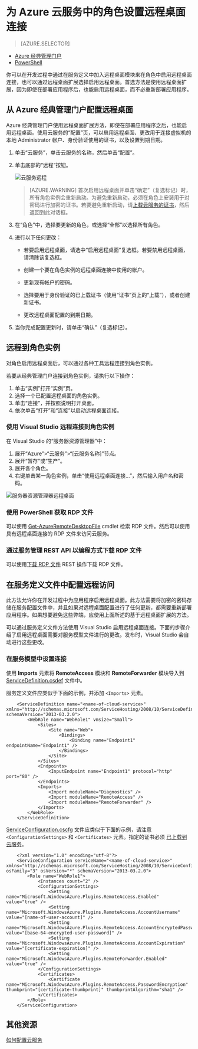 <properties 
pageTitle="为 Azure 云服务中的角色设置远程桌面连接" 
description="如何配置 Azure 云服务应用程序以允许远程桌面连接" 
services="cloud-services" 
documentationCenter="" 
authors="sbtron" 
manager="timlt" 
editor=""/>
<tags 
ms.service="cloud-services" 
ms.workload="tbd" 
ms.tgt_pltfrm="na" 
ms.devlang="na" 
ms.topic="article" 
ms.date="11/22/2016" 
wacn.date="01/03/2017" 
ms.author="saurabh"/>

# 为 Azure 云服务中的角色设置远程桌面连接

>[AZURE.SELECTOR]
- [Azure 经典管理门户](/documentation/articles/cloud-services-role-enable-remote-desktop/)
- [PowerShell](/documentation/articles/cloud-services-role-enable-remote-desktop-powershell/)



你可以在开发过程中通过在服务定义中加入远程桌面模块来在角色中启用远程桌面连接，也可以通过远程桌面扩展选择启用远程桌面。首选方法是使用远程桌面扩展，因为即使在部署应用程序后，也能启用远程桌面，而不必重新部署应用程序。

## 从 Azure 经典管理门户配置远程桌面
Azure 经典管理门户使用远程桌面扩展方法，即使在部署应用程序之后，也能启用远程桌面。使用云服务的“配置”页，可以启用远程桌面、更改用于连接虚拟机的本地 Administrator 帐户、身份验证使用的证书，以及设置到期日期。

1. 单击“云服务”，单击云服务的名称，然后单击“配置”。
2. 单击底部的“远程”按钮。

    ![云服务远程](./media/cloud-services-role-enable-remote-desktop/CloudServices_Remote.png)  

    
    > [AZURE.WARNING] 首次启用远程桌面并单击“确定”（复选标记）时，所有角色实例会重新启动。为避免重新启动，必须在角色上安装用于对密码进行加密的证书。若要避免重新启动，请[上载云服务的证书](/documentation/articles/cloud-services-configure-ssl-certificate/#step-3-upload-a-certificate)，然后返回到此对话框。
    

3. 在“角色”中，选择要更新的角色，或选择“全部”以选择所有角色。

4. 进行以下任何更改：
    
    - 若要启用远程桌面，请选中“启用远程桌面”复选框。若要禁用远程桌面，请清除该复选框。
    
    - 创建一个要在角色实例的远程桌面连接中使用的帐户。
    
    - 更新现有帐户的密码。
    
    - 选择要用于身份验证的已上载证书（使用“证书”页上的“上载”），或者创建新证书。
    
    - 更改远程桌面配置的到期日期。

5. 当你完成配置更新时，请单击“确认”（复选标记）。


## 远程到角色实例
对角色启用远程桌面后，可以通过各种工具远程连接到角色实例。

若要从经典管理门户连接到角色实例，请执行以下操作：
    
  1.   单击“实例”打开“实例”页。
  2.   选择一个已配置远程桌面的角色实例。
  3.   单击“连接”，并按照说明打开桌面。
  4.   依次单击“打开”和“连接”以启动远程桌面连接。


### 使用 Visual Studio 远程连接到角色实例

在 Visual Studio 的“服务器资源管理器”中：

1. 展开“Azure”>“云服务”>“[云服务名称]”节点。
2. 展开“暂存”或“生产”。
3. 展开各个角色。
4. 右键单击某一角色实例，单击“使用远程桌面连接...”，然后输入用户名和密码。

![服务器资源管理器远程桌面](./media/cloud-services-role-enable-remote-desktop/ServerExplorer_RemoteDesktop.png)  



### 使用 PowerShell 获取 RDP 文件
可以使用 [Get-AzureRemoteDesktopFile](https://msdn.microsoft.com/zh-cn/library/azure/dn495261.aspx) cmdlet 检索 RDP 文件。然后可以使用具有远程桌面连接的 RDP 文件来访问云服务。

### 通过服务管理 REST API 以编程方式下载 RDP 文件
可以使用[下载 RDP 文件](https://msdn.microsoft.com/zh-cn/library/jj157183.aspx) REST 操作下载 RDP 文件。



## 在服务定义文件中配置远程访问

此方法允许你在开发过程中为应用程序启用远程桌面。此方法需要将加密的密码存储在服务配置文件中，并且如果对远程桌面配置进行了任何更新，都需要重新部署应用程序。如果想要避免这些弊端，应使用上面所述的基于远程桌面扩展的方法。

可以通过服务定义文件方法使用 Visual Studio 启用远程桌面连接。下面的步骤介绍了启用远程桌面需要对服务模型文件进行的更改。发布时，Visual Studio 会自动进行这些更改。

### 在服务模型中设置连接 
使用 **Imports** 元素将 **RemoteAccess** 模块和 **RemoteForwarder** 模块导入到 [ServiceDefinition.csdef](/documentation/articles/cloud-services-model-and-package/#csdef) 文件中。

服务定义文件应类似于下面的示例，并添加 `<Imports>` 元素。

        <ServiceDefinition name="<name-of-cloud-service>" xmlns="http://schemas.microsoft.com/ServiceHosting/2008/10/ServiceDefinition" schemaVersion="2013-03.2.0">
            <WebRole name="WebRole1" vmsize="Small">
                <Sites>
                    <Site name="Web">
                        <Bindings>
                            <Binding name="Endpoint1" endpointName="Endpoint1" />
                        </Bindings>
                    </Site>
                </Sites>
                <Endpoints>
                    <InputEndpoint name="Endpoint1" protocol="http" port="80" />
                </Endpoints>
                <Imports>
                    <Import moduleName="Diagnostics" />
                    <Import moduleName="RemoteAccess" />
                    <Import moduleName="RemoteForwarder" />
                </Imports>
            </WebRole>
        </ServiceDefinition>
[ServiceConfiguration.cscfg](/documentation/articles/cloud-services-model-and-package/#cscfg) 文件应类似于下面的示例，请注意 `<ConfigurationSettings>` 和 `<Certificates>` 元素。指定的证书必须 [已上载到云服务](/documentation/articles/cloud-services-how-to-create-deploy/#how-to-upload-a-certificate-for-a-cloud-service)。


        <?xml version="1.0" encoding="utf-8"?>
        <ServiceConfiguration serviceName="<name-of-cloud-service>" xmlns="http://schemas.microsoft.com/ServiceHosting/2008/10/ServiceConfiguration" osFamily="3" osVersion="*" schemaVersion="2013-03.2.0">
            <Role name="WebRole1">
                <Instances count="2" />
                <ConfigurationSettings>
                    <Setting name="Microsoft.WindowsAzure.Plugins.RemoteAccess.Enabled" value="true" />
                    <Setting name="Microsoft.WindowsAzure.Plugins.RemoteAccess.AccountUsername" value="[name-of-user-account]" />
                    <Setting name="Microsoft.WindowsAzure.Plugins.RemoteAccess.AccountEncryptedPassword" value="[base-64-encrypted-user-password]" />
                    <Setting name="Microsoft.WindowsAzure.Plugins.RemoteAccess.AccountExpiration" value="[certificate-expiration]" />
                    <Setting name="Microsoft.WindowsAzure.Plugins.RemoteForwarder.Enabled" value="true" />
                </ConfigurationSettings>
                <Certificates>
                    <Certificate name="Microsoft.WindowsAzure.Plugins.RemoteAccess.PasswordEncryption" thumbprint="[certificate-thumbprint]" thumbprintAlgorithm="sha1" />
                </Certificates>
            </Role>
        </ServiceConfiguration>


## 其他资源

[如何配置云服务](/documentation/articles/cloud-services-how-to-configure/)

<!---HONumber=Mooncake_1226_2016-->